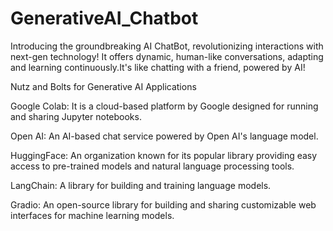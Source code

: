 # GenerativeAI_Chatbot
Introducing the groundbreaking AI ChatBot, revolutionizing interactions with next-gen technology!
It offers dynamic, human-like conversations, adapting and learning continuously.It's like chatting with a friend, powered by AI!

Nutz and Bolts for Generative AI Applications

Google Colab: It is a cloud-based platform by Google designed for running and sharing Jupyter notebooks.

Open AI: An AI-based chat service powered by Open AI's language model.

HuggingFace: An organization known for its popular library providing easy access to pre-trained models and natural language processing tools.

LangChain: A library for building and training language models.

Gradio: An open-source library for building and sharing customizable web interfaces for machine learning models.
